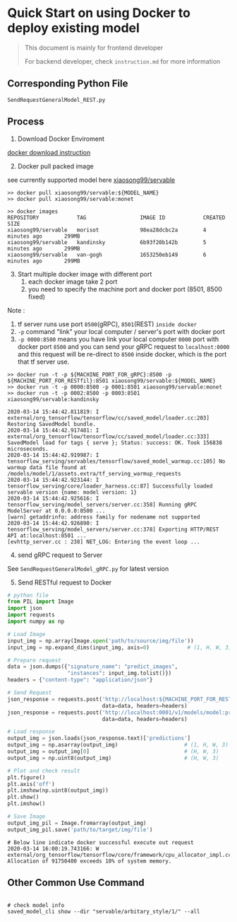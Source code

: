 # Quick Start on using Docker to deploy existing model

> This document is mainly for frontend developer 
>
> For backend developer, check `instruction.md` for more information  

## Corresponding Python File 
`SendRequestGeneralModel_REST.py` 


## Process 

1. Download Docker Enviroment 

[docker download instruction](https://docs.docker.com/install/)




2. Docker pull packed image 

see currently supported model here [xiaosong99/servable](https://hub.docker.com/repository/docker/xiaosong99/servable)

```shell
>> docker pull xiaosong99/servable:${MODEL_NAME}
>> docker pull xiaosong99/servable:monet 

>> docker images
REPOSITORY            TAG                 IMAGE ID            CREATED             SIZE
xiaosong99/servable   morisot             98ea28dcbc2a        4 minutes ago       299MB
xiaosong99/servable   kandinsky           6b93f20b142b        5 minutes ago       299MB
xiaosong99/servable   van-gogh            1653250eb149        6 minutes ago       299MB

```




3. Start multiple docker image with different port 
   1. each docker image take 2 port
   2. you need to specify the machine port and docker port (8501, 8500 fixed)

Note :

1. tf server runs use port `8500`(gRPC), `8501`(REST) `inside docker`
2. `-p` command "link" your local computer / server's port with docker port 
3. `-p 0000:8500` means you have link your local computer `0000` port with docker port `8500` and you can send your gRPC request to `localhost:0000` and this request will be re-direct to `8500` inside docker, which is the port that tf server use. 

```shell
>> docker run -t -p ${MACHINE_PORT_FOR_gRPC}:8500 -p ${MACHINE_PORT_FOR_RESTfil}:8501 xiaosong99/servable:${MODEL_NAME}
>> docker run -t -p 0000:8500 -p 0001:8501 xiaosong99/servable:monet
>> docker run -t -p 0002:8500 -p 0003:8501 xiaosong99/servable:kandinsky

2020-03-14 15:44:42.811819: I external/org_tensorflow/tensorflow/cc/saved_model/loader.cc:203] Restoring SavedModel bundle.
2020-03-14 15:44:42.917481: I external/org_tensorflow/tensorflow/cc/saved_model/loader.cc:333] SavedModel load for tags { serve }; Status: success: OK. Took 156838 microseconds.
2020-03-14 15:44:42.919987: I tensorflow_serving/servables/tensorflow/saved_model_warmup.cc:105] No warmup data file found at /models/model/1/assets.extra/tf_serving_warmup_requests
2020-03-14 15:44:42.923144: I tensorflow_serving/core/loader_harness.cc:87] Successfully loaded servable version {name: model version: 1}
2020-03-14 15:44:42.925616: I tensorflow_serving/model_servers/server.cc:358] Running gRPC ModelServer at 0.0.0.0:8500 ...
[warn] getaddrinfo: address family for nodename not supported
2020-03-14 15:44:42.926890: I tensorflow_serving/model_servers/server.cc:378] Exporting HTTP/REST API at:localhost:8501 ...
[evhttp_server.cc : 238] NET_LOG: Entering the event loop ...

```

4. send gRPC request to Server 

See `SendRequestGeneralModel_gRPC.py` for latest version 


5. Send RESTful request to Docker 


```python
# python file 
from PIL import Image
import json
import requests
import numpy as np 

# Load Image 
input_img = np.array(Image.open('path/to/source/img/file'))
input_img = np.expand_dims(input_img, axis=0)            # (1, H, W, 3)

# Prepare request
data = json.dumps({"signature_name": "predict_images", 
                   "instances": input_img.tolist()})
headers = {"content-type": "application/json"}

# Send Request
json_response = requests.post('http://localhost:${MACHINE_PORT_FOR_RESTfil}/v1/models/model:predict', \
                              data=data, headers=headers)
json_response = requests.post('http://localhost:0001/v1/models/model:predict', \
                              data=data, headers=headers)

# Load response 
output_img = json.loads(json_response.text)['predictions']
output_img = np.asarray(output_img)                     # (1, H, W, 3)
output_img = output_img[0]                              # (H, W, 3)
output_img = np.uint8(output_img)                       # (H, W, 3)

# Plot and check result 
plt.figure()
plt.axis('off')
plt.imshow(np.uint8(output_img))
plt.show()
plt.imshow()

# Save Image 
output_img_pil = Image.fromarray(output_img)
output_img_pil.save('path/to/target/img/file')
```


```shell
# Below line indicate docker successful execute out request
2020-03-14 16:00:19.743166: W external/org_tensorflow/tensorflow/core/framework/cpu_allocator_impl.cc:81] Allocation of 91750400 exceeds 10% of system memory.
```

## Other Common Use Command 
```shell

# check model info 
saved_model_cli show --dir "servable/arbitary_style/1/" --all

```
